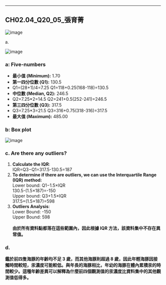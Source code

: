 --- 
## CH02.04_Q20_05_張育菁 

![image](https://github.com/user-attachments/assets/20b03a21-cce9-488c-8f6d-06f1667016c6)

a.

![image](https://github.com/user-attachments/assets/4f13a42e-fd79-44d2-899b-63bce4b029c5)



### a: Five-numbers

- **最小值 (Minimum):** 1.70		
- **第一四分位數 (Q1):** 130.5
- Q1=(28+1)/4=7.25  	Q1=118+0.25(168-118)=130.5
- **中位數 (Median, Q2):** 246.5
- Q2=7.25*2=14.5  Q2=241+0.5(252-241)=246.5
- **第三四分位數 (Q3):** 317.5
- Q3=7.25*3=21.5  Q3=316+0.75(318-316)=317.5
- **最大值 (Maximum):** 485.00

### b: Box plot
![image](https://github.com/user-attachments/assets/a0e949b5-536a-4bf2-a114-c9e9da536fcf)








### c. Are there any outliers?
1. **Calculate the IQR**:\
IQR=Q3−Q1=317.5-130.5=187
2. **To determine if there are outliers, we can use the Interquartile Range (IQR) method:**\
Lower bound: Q1−1.5×IQR\
130.5-(1.5×187)=-150\
Upper bound: Q3+1.5×IQR\
317.5+(1.5×187)=598
3. **Outliers Analysis**:\
Lower Bound: -150\
Upper Bound: 598\
\
**由於所有資料點都落在這些範圍內，因此根據 IQR 方法，該資料集中不存在異常值。**

### d.
**鑑於前四隻海豚的年齡均不足 3 歲，而其他海豚則超過 8 歲，因此年輕海豚因接觸時間較短，汞濃度可能較低。與年長的海豚相比，年幼的海豚在體內累積汞的時間較少。這種年齡差異可以解釋為什麼前四個觀測值的汞濃度比資料集中的其他觀測值低得多。**

